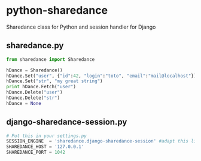 python-sharedance
=================

Sharedance class for Python and session handler for Django

## sharedance.py
```python
from sharedance import Sharedance

hDance = Sharedance()
hDance.Set("user", {"id":42, "login":"toto", "email":"mail@localhost"})
hDance.Set("str", "my great string")
print hDance.Fetch("user")
hDance.Delete("user")
hDance.Delete("str")
hDance = None
```

## django-sharedance-session.py
```python
# Put this in your settings.py
SESSION_ENGINE  = 'sharedance.django-sharedance-session' #adapt this line to your project
SHAREDANCE_HOST = '127.0.0.1'
SHAREDANCE_PORT = 1042
```
